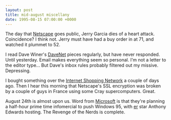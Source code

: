 ```yaml
---
layout: post
title: mid-august miscellany
date: 1995-08-15 07:00:00 +0000
---
```


The day that [Netscape](http://www.netscape.com/) goes public, Jerry Garcia dies of a heart attack. Coincidence? I think not. Jerry must have had a buy order in at 71, and watched it plummet to 52.

I read Dave Winer's [DaveNet](http://www.hotwired.com/userland/) pieces regularly, but have never responded. Until yesterday. Email makes everything seem so personal. I'm not a letter to the editor type... But Dave's inbox rules probably filtered out my missive. Depressing.

I bought something over the [Internet Shopping Network](http://www.internet.net/) a couple of days ago. Then I hear this morning that Netscape's SSL encryption was broken by a couple of guys in France using some Cray supercomputers. Great.

August 24th is almost upon us. Word from [Microsoft](http://www.microsoft.com/) is that they're planning a half-hour prime time infomercial to push Windows 95, with [er](http://www.nbc.com/) star Anthony Edwards hosting. The Revenge of the Nerds is complete.
